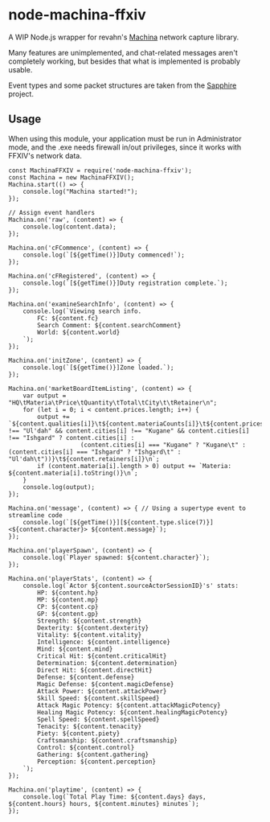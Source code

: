 # node-machina-ffxiv
A WIP Node.js wrapper for revahn's [Machina](https://github.com/ravahn/machina) network capture library.

Many features are unimplemented, and chat-related messages aren't completely working, but besides that what is implemented is probably usable.

Event types and some packet structures are taken from the [Sapphire](https://github.com/SapphireServer/Sapphire) project.

## Usage
When using this module, your application must be run in Administrator mode, and the .exe needs firewall in/out privileges, since it works with FFXIV's network data.

```
const MachinaFFXIV = require('node-machina-ffxiv');
const Machina = new MachinaFFXIV();
Machina.start(() => {
    console.log("Machina started!");
});

// Assign event handlers
Machina.on('raw', (content) => {
    console.log(content.data);
});

Machina.on('cFCommence', (content) => {
    console.log(`[${getTime()}]Duty commenced!`);
});

Machina.on('cFRegistered', (content) => {
    console.log(`[${getTime()}]Duty registration complete.`);
});

Machina.on('examineSearchInfo', (content) => {
    console.log(`Viewing search info.
        FC: ${content.fc}
        Search Comment: ${content.searchComment}
        World: ${content.world}
    `);
});

Machina.on('initZone', (content) => {
    console.log(`[${getTime()}]Zone loaded.`);
});

Machina.on('marketBoardItemListing', (content) => {
    var output = "HQ\tMateria\tPrice\tQuantity\tTotal\tCity\t\tRetainer\n";
    for (let i = 0; i < content.prices.length; i++) {
        output += `${content.qualities[i]}\t${content.materiaCounts[i]}\t${content.prices[i]}\t${content.quantities[i]}\t\t${content.totals[i]}\t${content.cities[i] !== "Ul'dah" && content.cities[i] !== "Kugane" && content.cities[i] !== "Ishgard" ? content.cities[i] :
                    (content.cities[i] === "Kugane" ? "Kugane\t" : (content.cities[i] === "Ishgard" ? "Ishgard\t" : "Ul'dah\t"))}\t${content.retainers[i]}\n`;
        if (content.materia[i].length > 0) output += `Materia: ${content.materia[i].toString()}\n`;
    }
    console.log(output);
});

Machina.on('message', (content) => { // Using a supertype event to streamline code
    console.log(`[${getTime()}][${content.type.slice(7)}]<${content.character}> ${content.message}`);
});

Machina.on('playerSpawn', (content) => {
    console.log(`Player spawned: ${content.character}`);
});

Machina.on('playerStats', (content) => {
    console.log(`Actor ${content.sourceActorSessionID}'s' stats:
        HP: ${content.hp}
        MP: ${content.mp}
        CP: ${content.cp}
        GP: ${content.gp}
        Strength: ${content.strength}
        Dexterity: ${content.dexterity}
        Vitality: ${content.vitality}
        Intelligence: ${content.intelligence}
        Mind: ${content.mind}
        Critical Hit: ${content.criticalHit}
        Determination: ${content.determination}
        Direct Hit: ${content.directHit}
        Defense: ${content.defense}
        Magic Defense: ${content.magicDefense}
        Attack Power: ${content.attackPower}
        Skill Speed: ${content.skillSpeed}
        Attack Magic Potency: ${content.attackMagicPotency}
        Healing Magic Potency: ${content.healingMagicPotency}
        Spell Speed: ${content.spellSpeed}
        Tenacity: ${content.tenacity}
        Piety: ${content.piety}
        Craftsmanship: ${content.craftsmanship}
        Control: ${content.control}
        Gathering: ${content.gathering}
        Perception: ${content.perception}
    `);
});

Machina.on('playtime', (content) => {
    console.log(`Total Play Time: ${content.days} days, ${content.hours} hours, ${content.minutes} minutes`);
});
```
